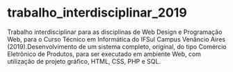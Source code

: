# trabalho_interdisciplinar_2019
Trabalho interdisciplinar para as disciplinas de Web Design e Programação Web, para o Curso Técnico em Informática do IFSul Campus Venâncio Aires (2019).Desenvolvimento de um sistema completo, original, do tipo Comércio Eletrônico de Produtos, para ser executado em ambiente Web, com utilização de projeto gráfico, HTML, CSS, PHP e SQL.
